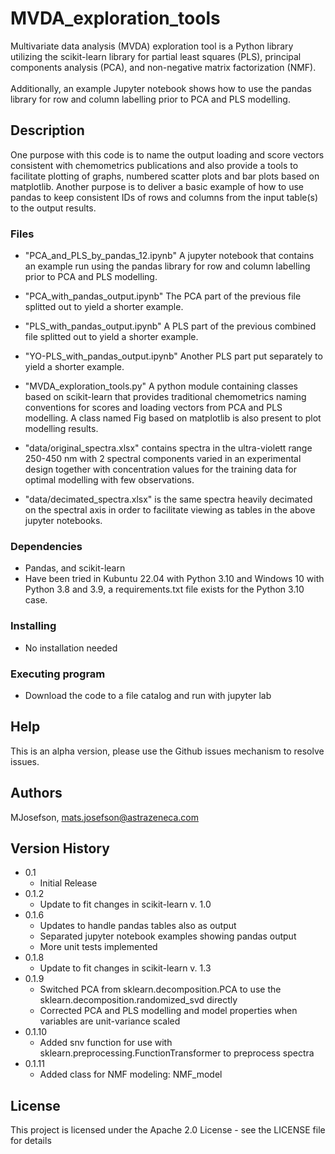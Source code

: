 # MVDA_exploration_tools

Multivariate data analysis (MVDA) exploration tool is a Python library utilizing the scikit-learn library for partial least squares (PLS), principal components analysis (PCA), and non-negative matrix factorization (NMF). <br><br>
Additionally, an example Jupyter notebook shows how to use the pandas library for row and column labelling prior to PCA and PLS modelling.


## Description
One purpose with this code is to name the output loading and score vectors consistent with chemometrics publications and also provide a tools to facilitate plotting of graphs, numbered scatter plots and bar plots based on matplotlib. Another purpose is to deliver a basic example of how to use pandas to keep consistent IDs of rows and columns from the input table(s) to the output results.
### Files
- "PCA_and_PLS_by_pandas_12.ipynb" A jupyter notebook that contains an example run using the pandas library for row and column labelling prior to PCA and PLS modelling.

- "PCA_with_pandas_output.ipynb" The PCA part of the previous file splitted out to yield a shorter example.

- "PLS_with_pandas_output.ipynb" A PLS part of the previous combined file splitted out to yield a shorter example.

- "YO-PLS_with_pandas_output.ipynb" Another PLS part put separately to yield a shorter example.

- "MVDA_exploration_tools.py" A python module containing classes based on scikit-learn that provides traditional chemometrics naming conventions for scores and loading vectors from PCA and PLS modelling.  A class named Fig based on matplotlib is also present to plot modelling results.

- "data/original_spectra.xlsx" contains spectra in the ultra-violett range 250-450 nm with 2 spectral components varied in an experimental design together with concentration values for the training data for optimal modelling with few observations.

- "data/decimated_spectra.xlsx" is the same spectra heavily decimated on the spectral axis in order to facilitate viewing as tables in the above jupyter notebooks.


### Dependencies

* Pandas, and scikit-learn
* Have been tried in Kubuntu 22.04 with Python 3.10 and Windows 10 with Python 3.8 and 3.9, a requirements.txt file exists for the Python 3.10 case.

### Installing

* No installation needed 

### Executing program

* Download the code to a file catalog and run with jupyter lab

## Help

This is an alpha version, please use the Github issues mechanism to resolve issues. 


## Authors

MJosefson, mats.josefson@astrazeneca.com

## Version History


* 0.1
    * Initial Release
* 0.1.2
    * Update to fit changes in scikit-learn v. 1.0
* 0.1.6
    * Updates to handle pandas tables also as output
    * Separated jupyter notebook examples showing pandas output
    * More unit tests implemented
* 0.1.8
    * Update to fit changes in scikit-learn v. 1.3
* 0.1.9
    * Switched PCA from sklearn.decomposition.PCA to use the sklearn.decomposition.randomized_svd directly
    * Corrected PCA and PLS modelling and model properties when variables are unit-variance scaled
* 0.1.10
    * Added snv function for use with sklearn.preprocessing.FunctionTransformer to preprocess spectra
* 0.1.11
    * Added class for NMF modeling: NMF_model

## License

This project is licensed under the Apache 2.0 License - see the LICENSE file for details 

